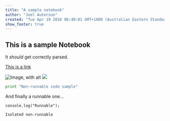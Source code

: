 ```yaml
---
title: "A sample notebook"
author: "Joel Auterson"
created: "Tue Apr 19 2016 06:48:01 GMT+1000 (Australian Eastern Standard Time)"
show_footer: true
---
```


## This is a sample Notebook

It _should_ get correctly parsed.

[This is a link](http://github.com)

![Image, with alt](https://github.com/thing.jpg "Optional title")
![](https://github.com/thing.jpg)

```python
print "Non-runnable code sample"
```

And finally a runnable one...

```javascript; runnable
console.log("Runnable");
```

```
Isolated non-runnable
```
